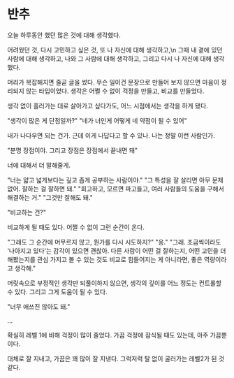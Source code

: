 # 반추

오늘 하루동안 했던 많은 것에 대해 생각했다.

어려웠던 것, 다시 고민하고 싶은 것, 또 나 자신에 대해 생각하고,\n
그때 내 곁에 있던 사람에 대해 생각하고, 나와 그 사람에 대해 생각하고,
그리고 다시 나 자신에 대해 생각했다.

머리가 복잡해지면 줄곧 글을 썼다.
무슨 일이건 문장으로 만들어 보지 않으면 마음이 정리되지 않는 타입이었다.
생각은 어쩔 수 없이 걱정을 만들고, 비교를 만들었다.

생각 없이 흘러가는 대로 살아가고 싶다가도,
어느 시점에서는 생각을 하게 됐다.

"생각이 많은 게 단점일까?"
"네가 너인게 어떻게 네 약점이 될 수 있어"

내가 나다우면 되는 건가.
근데 이게 나답다고 할 수 있나.
나는 정말 이런 사람인가.

"분명 장점이야. 그리고 장점은 장점에서 끝내면 돼"

너에 대해서 더 말해줄게.

"너는 얇고 넓게보다는 깊고 좁게 공부하는 사람이야."
"그 특성을 잘 살리면 아무 문제 없어. 잘하는 걸 잘하면 돼."
"회고하고, 모르면 파고들고, 여러 사람들의 도움을 구해서 해결하는 거."
 "그것만 잘해도 돼."

"비교하는 건?"

비교하게 될 때도 있다.
어쩔 수 없이 그런 순간이 온다.

"그래도 그 순간에 머무르지 않고, 뭔가를 다시 시도하지?"
"응."
"그래. 조금씩이라도 ‘나아지고 있다’는 감각이 있으면 괜찮아.
다른 사람이 어떤 걸 잘하는지, 어떤 고민을 더 해봤는지를 관심 가지고 볼 수 있는 것도
비교로 힘들어지는 게 아니라면, 좋은 역량이라고 생각해."

머릿속으로 부정적인 생각만 되풀이하지 않으면,
생각의 깊이를 어느 정도는 컨트롤할 수 있다.
그리고 그게 도움이 될 수 있다.

"너무 애쓰진 않아도 돼."

…

확실히 레벨 1에 비해 걱정이 많이 줄었다.
가끔 걱정에 잠식될 때도 있는데, 아주 가끔뿐이다.

대체로 잘 지내고, 가끔은 꽤 많이 잘 지낸다.
그럭저럭 탈 없이 굴러가는 레벨2가 된 것 같다.
